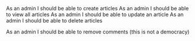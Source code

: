 As an admin I should be able to create articles
As an admin I should be able to view all articles
As an admin I should be able to update an article
As an admin I should be able to delete articles

As an admin I should be able to remove comments (this is not a democracy)